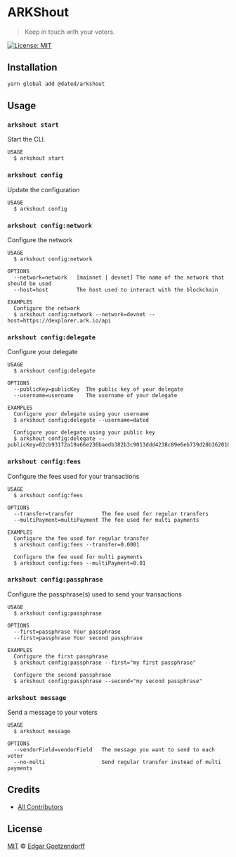 # ARKShout

> Keep in touch with your voters.

[![License: MIT](https://img.shields.io/badge/License-MIT-yellow.svg)](https://opensource.org/licenses/MIT)

## Installation

```bash
yarn global add @dated/arkshout
```

## Usage

### `arkshout start`

Start the CLI.

```
USAGE
  $ arkshout start
```

### `arkshout config`

Update the configuration

```
USAGE
  $ arkshout config
```

### `arkshout config:network`

Configure the network

```
USAGE
  $ arkshout config:network

OPTIONS
  --network=network   [mainnet | devnet] The name of the network that should be used
  --host=host         The host used to interact with the blockchain

EXAMPLES
  Configure the network
  $ arkshout config:network --network=devnet --host=https://dexplorer.ark.io/api
```

### `arkshout config:delegate`

Configure your delegate

```
USAGE
  $ arkshout config:delegate

OPTIONS
  --publicKey=publicKey  The public key of your delegate
  --username=username    The username of your delegate

EXAMPLES
  Configure your delegate using your username
  $ arkshout config:delegate --username=dated

  Configure your delegate using your public key
  $ arkshout config:delegate --publicKey=02cb93172a19a66e236baedb382b3c9013ddd4238c89e6eb739d20b362010c00c1
```

### `arkshout config:fees`

Configure the fees used for your transactions

```
USAGE
  $ arkshout config:fees

OPTIONS
  --transfer=transfer         The fee used for regular transfers
  --multiPayment=multiPayment The fee used for multi payments

EXAMPLES
  Configure the fee used for regular transfer
  $ arkshout config:fees --transfer=0.0001

  Configure the fee used for multi payments
  $ arkshout config:fees --multiPayment=0.01
```

### `arkshout config:passphrase`

Configure the passphrase(s) used to send your transactions

```
USAGE
  $ arkshout config:passphrase

OPTIONS
  --first=passphrase Your passphrase
  --first=passphrase Your second passphrase

EXAMPLES
  Configure the first passphrase
  $ arkshout config:passphrase --first="my first passphrase"

  Configure the second passphrase
  $ arkshout config:passphrase --second="my second passphrase"
```

### `arkshout message`

Send a message to your voters

```
USAGE
  $ arkshout message

OPTIONS
  --vendorField=vendorField   The message you want to send to each voter
  --no-multi                  Send regular transfer instead of multi payments
```

## Credits

-   [All Contributors](../../contributors)

## License

[MIT](LICENSE) © [Edgar Goetzendorff](https://dated.fun)
